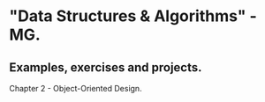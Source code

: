 # "Data Structures &amp; Algorithms" - MG.

## Examples, exercises and projects.

Chapter 2 - Object-Oriented Design.
